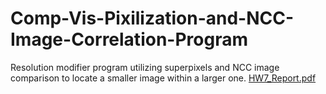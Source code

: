 # Comp-Vis-Pixilization-and-NCC-Image-Correlation-Program
Resolution modifier program utilizing superpixels and NCC image comparison to locate a smaller image within a larger one.
[HW7_Report.pdf](https://github.com/Albatro5s/Comp-Vis-Pixilization-and-NCC-Image-Correlation-Program/files/9538310/HW7_Report.pdf)
